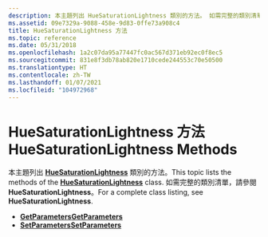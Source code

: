 ```yaml
---
description: 本主題列出 HueSaturationLightness 類別的方法。 如需完整的類別清單，請參閱 HueSaturationLightness。
ms.assetid: 09e7329a-9088-458e-9d83-0ffe73a908c4
title: HueSaturationLightness 方法
ms.topic: reference
ms.date: 05/31/2018
ms.openlocfilehash: 1a2c07da95a77447fc0ac567d371eb92ec0f8ec5
ms.sourcegitcommit: 831e8f3db78ab820e1710cede244553c70e50500
ms.translationtype: HT
ms.contentlocale: zh-TW
ms.lasthandoff: 01/07/2021
ms.locfileid: "104972968"
---
```

# <a name="huesaturationlightness-methods"></a><span data-ttu-id="53f8f-104">HueSaturationLightness 方法</span><span class="sxs-lookup"><span data-stu-id="53f8f-104">HueSaturationLightness Methods</span></span>

<span data-ttu-id="53f8f-105">本主題列出 [**HueSaturationLightness**](/windows/desktop/api/gdipluseffects/nl-gdipluseffects-huesaturationlightness) 類別的方法。</span><span class="sxs-lookup"><span data-stu-id="53f8f-105">This topic lists the methods of the [**HueSaturationLightness**](/windows/desktop/api/gdipluseffects/nl-gdipluseffects-huesaturationlightness) class.</span></span> <span data-ttu-id="53f8f-106">如需完整的類別清單，請參閱 **HueSaturationLightness**。</span><span class="sxs-lookup"><span data-stu-id="53f8f-106">For a complete class listing, see **HueSaturationLightness**.</span></span>

-   [<span data-ttu-id="53f8f-107">**GetParameters**</span><span class="sxs-lookup"><span data-stu-id="53f8f-107">**GetParameters**</span></span>](/windows/desktop/api/Gdipluseffects/nf-gdipluseffects-huesaturationlightness-getparameters)
-   [<span data-ttu-id="53f8f-108">**SetParameters**</span><span class="sxs-lookup"><span data-stu-id="53f8f-108">**SetParameters**</span></span>](/windows/desktop/api/Gdipluseffects/nf-gdipluseffects-huesaturationlightness-setparameters)

 

 




